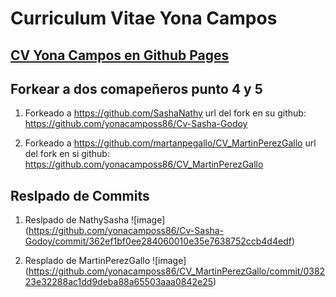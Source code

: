 <h1>Curriculum Vitae Yona Campos</h2>
<h2><a href="https://yonacamposs86.github.io/PortafolioCV/"target="_blank" rel="noopener noreferrer"> CV Yona Campos en Github Pages</a></h2>

## Forkear a dos comapeñeros punto 4 y 5

1. Forkeado a https://github.com/SashaNathy
    url del fork en su github: https://github.com/yonacamposs86/Cv-Sasha-Godoy

2. Forkeado a https://github.com/martanpegallo/CV_MartinPerezGallo
    url del fork en si github: https://github.com/yonacamposs86/CV_MartinPerezGallo

## Reslpado de Commits

1. Reslpado de NathySasha
![image] (https://github.com/yonacamposs86/Cv-Sasha-Godoy/commit/362ef1bf0ee284060010e35e7638752ccb4d4edf)

2. Resplado de MartinPerezGallo
![image] (https://github.com/yonacamposs86/CV_MartinPerezGallo/commit/038223e32288ac1dd9deba88a65503aaa0842e25)



